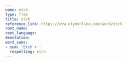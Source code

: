 ```yaml
---
name: etch
type: free
title: etch
reference_link: https://www.etymonline.com/word/etch
root_name: 
root_language: 
denotation: 
word_sums:
- sum: 'Etch + '
  respelling: etch
---
```

